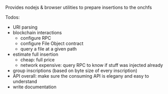 Provides nodejs & browser utilities to prepare insertions to the onchfs

Todos:

- URI parsing
- blockchain interactions
  - configure RPC
  - configure File Object contract
  - query a file at a given path
- estimate full insertion
  - cheap: full price
  - network expensive: query RPC to know if stuff was injected already
- group inscriptions (based on byte size of every inscription)
- API overall: make sure the consuming API is elegany and easy to understand
- write documentation
